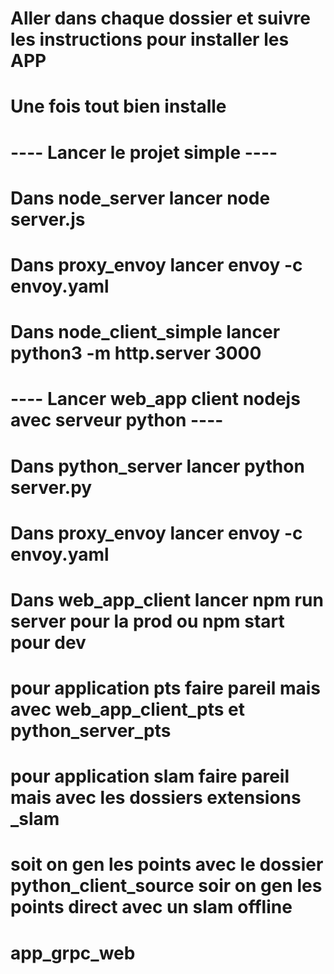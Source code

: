 # Aller dans chaque dossier et suivre les instructions pour installer les APP

# Une fois tout bien installe 

#  ---- Lancer le projet simple ----
# Dans node_server lancer node server.js
# Dans proxy_envoy lancer envoy -c envoy.yaml
# Dans node_client_simple lancer python3 -m http.server 3000

#  ---- Lancer web_app client nodejs avec serveur python ----
# Dans python_server lancer python server.py
# Dans proxy_envoy lancer envoy -c envoy.yaml
# Dans web_app_client lancer npm run server pour la prod ou npm start pour dev


# pour application pts faire pareil mais avec web_app_client_pts et python_server_pts

# pour application slam faire pareil mais avec les dossiers extensions _slam
# soit on gen les points avec le dossier python_client_source soir on gen les points direct avec un slam offline



# app_grpc_web
